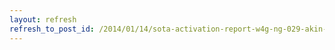 ```yaml
---
layout: refresh
refresh_to_post_id: /2014/01/14/sota-activation-report-w4g-ng-029-akin-mountain
---
```

